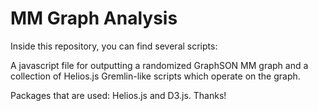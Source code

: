 MM Graph Analysis
=================

Inside this repository, you can find several scripts:

A javascript file for outputting a randomized GraphSON MM graph and a collection of Helios.js Gremlin-like scripts which operate on the graph.

Packages that are used: Helios.js and D3.js. Thanks!
